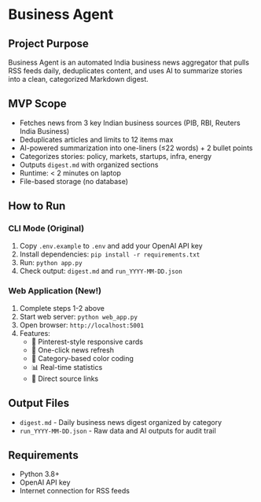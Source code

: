 # Business Agent

## Project Purpose

Business Agent is an automated India business news aggregator that pulls RSS feeds daily, deduplicates content, and uses AI to summarize stories into a clean, categorized Markdown digest.

## MVP Scope

- Fetches news from 3 key Indian business sources (PIB, RBI, Reuters India Business)
- Deduplicates articles and limits to 12 items max
- AI-powered summarization into one-liners (≤22 words) + 2 bullet points
- Categorizes stories: policy, markets, startups, infra, energy
- Outputs `digest.md` with organized sections
- Runtime: < 2 minutes on laptop
- File-based storage (no database)

## How to Run

### CLI Mode (Original)
1. Copy `.env.example` to `.env` and add your OpenAI API key
2. Install dependencies: `pip install -r requirements.txt`
3. Run: `python app.py`
4. Check output: `digest.md` and `run_YYYY-MM-DD.json`

### Web Application (New!)
1. Complete steps 1-2 above
2. Start web server: `python web_app.py`
3. Open browser: `http://localhost:5001`
4. Features:
   - 📱 Pinterest-style responsive cards
   - 🔄 One-click news refresh
   - 🎨 Category-based color coding
   - 📊 Real-time statistics
   - 🔗 Direct source links

## Output Files

- `digest.md` - Daily business news digest organized by category
- `run_YYYY-MM-DD.json` - Raw data and AI outputs for audit trail

## Requirements

- Python 3.8+
- OpenAI API key
- Internet connection for RSS feeds